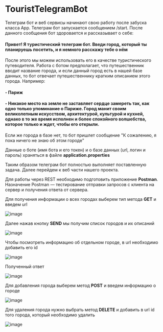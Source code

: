 # TouristTelegramBot

Телеграм бот и веб сервисы начинают свою работу после забуска класса App.
Телеграм бот запускается сообщением /start. После данного сообщения бот здоровается и рассказывает о себе:

#### Привет! Я туристический телеграм бот. Введи город, который ты планируешь посетить, и я немного расскажу тебе о нём

После этого мы можем использовать его в качестве туристического путеводителя.
Работа с ботом предполагает, что путешественник вводит название города, и если данный город есть в нашей базе данных, то бот отвечает путешественнику кратким описанием этого города. Например:

#### - Париж
#### - Никакое место на земле не заставляет сердце замереть так, как одно только упоминание о Париже. Город манит своим великолепным искусством, архитектурой, культурой и кухней, однако в то же время исполнен и более спокойного волшебства, которое только и ждет, чтобы его открыли.

Если же города в базе нет, то бот пришлет сообщение "К сожалению, я пока ничего не знаю об этом городе"

Данные о боте (имя бота и его токен) и о базе данных (url, логин и пароль) храняться в файле **application.properties**

Таким образом телеграм бот полностью выполняет поставленную задача. 
Далее перейдем к веб части нашего проекта.

Для работы через REST необходимо подготовить приложение **Postman**.
Назначение Postman — тестирование отправки запросов с клиента на сервер и получения ответа от сервера.

Для получения информации о всех городах выберем тип метода **GET** и введем url

![image](https://user-images.githubusercontent.com/63640670/132994768-3ec651bb-3345-48b9-a2c6-8ac38aeaec9b.png)

Далее нажав кнопку **SEND** мы получим список городов и их описаний

![image](https://user-images.githubusercontent.com/63640670/132994722-0d4bbda7-0c44-49e3-828e-6f38e619fa38.png)

Чтобы посмотреть информацию об отдельном городе, в url необходимо добавить его id

![image](https://user-images.githubusercontent.com/63640670/132994780-73440242-da1e-4276-87a1-5303c31976fc.png)

Полученный ответ 

![image](https://user-images.githubusercontent.com/63640670/132994788-30e96eea-caf9-439b-a0b9-0baef61cc845.png)

Для добавления города выберем метод **POST** и введем информацию о городе

![image](https://user-images.githubusercontent.com/63640670/132994910-7384a1ce-dc39-4f77-b4e0-7f83f0aed085.png)

Для удаления города нужно выбрать метод **DELETE** и добавить в url id того города, который необходимо удалить

![image](https://user-images.githubusercontent.com/63640670/132995008-efae071d-e751-4620-876d-c436e260f0a7.png)
